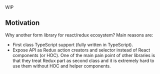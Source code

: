 WIP

## Motivation

Why another form library for react/redux ecosystem? Main reasons are:

* First class TypeScript support (fully written in TypeScript).
* Expose API as Redux action creators and selector instead of React components (or HOC). One of the main pain point of other libraries is that they treat Redux part as second class and it is extremely hard to use them without HOC and helper components.
